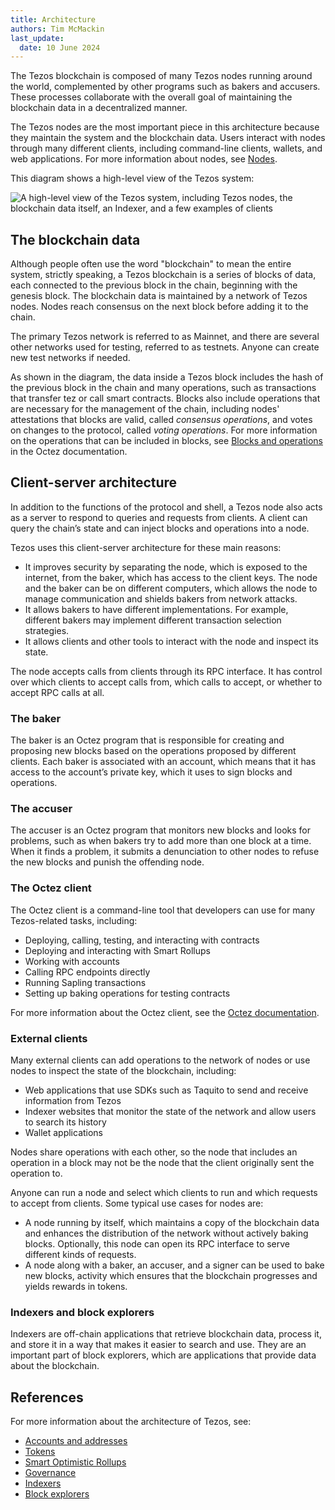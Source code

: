 ```yaml
---
title: Architecture
authors: Tim McMackin
last_update:
  date: 10 June 2024
---
```


The Tezos blockchain is composed of many Tezos nodes running around the world, complemented by other programs such as bakers and accusers.
These processes collaborate with the overall goal of maintaining the blockchain data in a decentralized manner.

The Tezos nodes are the most important piece in this architecture because they maintain the system and the blockchain data.
Users interact with nodes through many different clients, including command-line clients, wallets, and web applications.
For more information about nodes, see [Nodes](./architecture/nodes).

This diagram shows a high-level view of the Tezos system:

![A high-level view of the Tezos system, including Tezos nodes, the blockchain data itself, an Indexer, and a few examples of clients](/img/architecture/architecture-overview.png)
<!-- https://lucid.app/lucidchart/d778aa2a-ad0a-4324-b235-ed3b35742c58/edit -->

## The blockchain data

Although people often use the word "blockchain" to mean the entire system, strictly speaking, a Tezos blockchain is a series of blocks of data, each connected to the previous block in the chain, beginning with the genesis block.
The blockchain data is maintained by a network of Tezos nodes.
Nodes reach consensus on the next block before adding it to the chain.

The primary Tezos network is referred to as Mainnet, and there are several other networks used for testing, referred to as testnets.
Anyone can create new test networks if needed.

As shown in the diagram, the data inside a Tezos block includes the hash of the previous block in the chain and many operations, such as transactions that transfer tez or call smart contracts.
Blocks also include operations that are necessary for the management of the chain, including nodes' attestations that blocks are valid, called _consensus operations_, and votes on changes to the protocol, called _voting operations_.
For more information on the operations that can be included in blocks, see [Blocks and operations](https://tezos.gitlab.io/alpha/blocks_ops.html) in the Octez documentation.

## Client-server architecture

In addition to the functions of the protocol and shell, a Tezos node also acts as a server to respond to queries and requests from clients.
A client can query the chain’s state and can inject blocks and operations into a node.

Tezos uses this client-server architecture for these main reasons:

- It improves security by separating the node, which is exposed to the internet, from the baker, which has access to the client keys.
The node and the baker can be on different computers, which allows the node to manage communication and shields bakers from network attacks.
- It allows bakers to have different implementations.
For example, different bakers may implement different transaction selection strategies.
- It allows clients and other tools to interact with the node and inspect its state.

The node accepts calls from clients through its RPC interface.
It has control over which clients to accept calls from, which calls to accept, or whether to accept RPC calls at all.

### The baker

The baker is an Octez program that is responsible for creating and proposing new blocks based on the operations proposed by different clients.
Each baker is associated with an account, which means that it has access to the account’s private key, which it uses to sign blocks and operations.

### The accuser

The accuser is an Octez program that monitors new blocks and looks for problems, such as when bakers try to add more than one block at a time.
When it finds a problem, it submits a denunciation to other nodes to refuse the new blocks and punish the offending node.

### The Octez client

The Octez client is a command-line tool that developers can use for many Tezos-related tasks, including:

- Deploying, calling, testing, and interacting with contracts
- Deploying and interacting with Smart Rollups
- Working with accounts
- Calling RPC endpoints directly
- Running Sapling transactions
- Setting up baking operations for testing contracts

For more information about the Octez client, see the [Octez documentation](https://tezos.gitlab.io/).

### External clients

Many external clients can add operations to the network of nodes or use nodes to inspect the state of the blockchain, including:

- Web applications that use SDKs such as Taquito to send and receive information from Tezos
- Indexer websites that monitor the state of the network and allow users to search its history
- Wallet applications

Nodes share operations with each other, so the node that includes an operation in a block may not be the node that the client originally sent the operation to.

Anyone can run a node and select which clients to run and which requests to accept from clients.
Some typical use cases for nodes are:

- A node running by itself, which maintains a copy of the blockchain data and enhances the distribution of the network without actively baking blocks.
Optionally, this node can open its RPC interface to serve different kinds of requests.
- A node along with a baker, an accuser, and a signer can be used to bake new blocks, activity which ensures that the blockchain progresses and yields rewards in tokens.

### Indexers and block explorers

Indexers are off-chain applications that retrieve blockchain data, process it, and store it in a way that makes it easier to search and use.
They are an important part of block explorers, which are applications that provide data about the blockchain.

## References

For more information about the architecture of Tezos, see:

- [Accounts and addresses](/architecture/accounts)
- [Tokens](/architecture/tokens)
- [Smart Optimistic Rollups](/architecture/smart-rollups)
- [Governance](/architecture/governance)
- [Indexers](/developing/information/indexers)
- [Block explorers](/developing/information/block-explorers)
